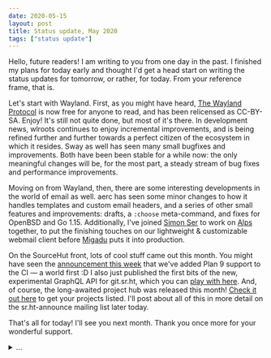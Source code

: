 ```yaml
---
date: 2020-05-15
layout: post
title: Status update, May 2020
tags: ["status update"]
---
```


Hello, future readers! I am writing to you from one day in the past. I finished
my plans for today early and thought I'd get a head start on writing the status
updates for tomorrow, or rather, for today. From your reference frame, that is.

Let's start with Wayland. First, as you might have heard, [The Wayland
Protocol](https://wayland-book.com) is now free for anyone to read, and has been
relicensed as CC-BY-SA. Enjoy! It's still not quite done, but most of it's
there. In development news, wlroots continues to enjoy incremental improvements,
and is being refined further and further towards a perfect citizen of the
ecosystem in which it resides. Sway as well has seen many small bugfixes and
improvements. Both have been been stable for a while now: the only meaningful
changes will be, for the most part, a steady stream of bug fixes and performance
improvements.

Moving on from Wayland, then, there are some interesting developments in the
world of email as well. aerc has seen some minor changes to how it handles
templates and custom email headers, and a series of other small features and
improvements: drafts, a `:choose` meta-command, and fixes for OpenBSD and Go
1.15. Additionally, I've joined [Simon Ser](https://emersion.fr/) to work on
[Alps](https://sr.ht/~emersion/alps/) together, to put the finishing touches on
our lightweight & customizable webmail client before
[Migadu](https://www.migadu.com/en/index.html) puts it into production.

On the SourceHut front, lots of cool stuff came out this month. You might have
seen the [announcement this week][plan 9] that we've added Plan 9 support to the
CI &mdash; a world first :D I also just published the first bits of the new,
experimental GraphQL API for git.sr.ht, which you can [play with here][graphql].
And, of course, the long-awaited project hub was released this month! [Check it
out here](https://sr.ht) to get your projects listed. I'll post about all of
this in more detail on the sr.ht-announce mailing list later today.

[plan 9]: https://sourcehut.org/blog/2020-05-11-sourcehut-plus-plan-9/
[graphql]: https://git.sr.ht/graphql

That's all for today! I'll see you next month. Thank you once more for your
wonderful support.

<details>
  <summary>...</summary>
<pre>/* sys::write */
fn write(fd: int, buf: *void, count: size) size;

fn puts(s: str) size =
{
	let n = write(1, s: *char, len(s));
	n += write(1, "\n": *char, 1);
	n;
};

export fn main int =
{
	puts("Hello world!");
	0;
};
</pre>

<pre>
$ ./[redacted] < example.[redacted] | qbe > example.S
$ as -o example.o example.S
$ ld -o example lib/sys/[redacted]s.o example.o lib/sys/lib[redacted]rt.a
$ wc -c example
9640
$ ./example
Hello world!
</pre>
</details>
